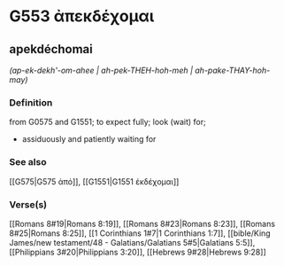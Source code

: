 # G553 ἀπεκδέχομαι

## apekdéchomai

_(ap-ek-dekh'-om-ahee | ah-pek-THEH-hoh-meh | ah-pake-THAY-hoh-may)_

### Definition

from G0575 and G1551; to expect fully; look (wait) for; 

- assiduously and patiently waiting for

### See also

[[G575|G575 ἀπό]], [[G1551|G1551 ἐκδέχομαι]]

### Verse(s)

[[Romans 8#19|Romans 8:19]], [[Romans 8#23|Romans 8:23]], [[Romans 8#25|Romans 8:25]], [[1 Corinthians 1#7|1 Corinthians 1:7]], [[bible/King James/new testament/48 - Galatians/Galatians 5#5|Galatians 5:5]], [[Philippians 3#20|Philippians 3:20]], [[Hebrews 9#28|Hebrews 9:28]]